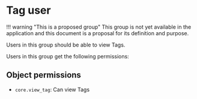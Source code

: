 # Tag user

!!! warning "This is a proposed group"
    This group is not yet available in the application and this document is a proposal for its definition and purpose.

Users in this group should be able to view Tags.

Users in this group get the following permissions:

## Object permissions

- `core.view_tag`: Can view Tags
